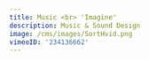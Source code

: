 ```yaml
---
title: Music <br> 'Imagine'
description: Music & Sound Design
image: /cms/images/SortHvid.png
vimeoID: '234136662'
---
```








